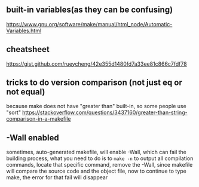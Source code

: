 ## built-in variables(as they can be confusing)
https://www.gnu.org/software/make/manual/html_node/Automatic-Variables.html

## cheatsheet
https://gist.github.com/rueycheng/42e355d1480fd7a33ee81c866c7fdf78

## tricks to do version comparison (not just eq or not equal)
because make does not have "greater than" built-in, so some people use "sort"
https://stackoverflow.com/questions/3437160/greater-than-string-comparison-in-a-makefile

## -Wall enabled
sometimes, auto-generated makefile, will enable -Wall, which can fail the building process, 
what you need to do is to 
` make -n ` to output all compilation commands, locate that specific command, remove the -Wall, 
since makefile will compare the source code and the object file, now to continue to type make, the error for that fail will disappear